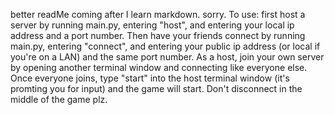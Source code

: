better readMe coming after I learn markdown. sorry. To use: first host a server by running main.py, entering "host", and entering your local ip address and a port number. Then have your friends connect by running main.py, entering "connect", and entering your public ip address (or local if you're on a LAN) and the same port number. As a host, join your own server by opening another terminal window and connecting like everyone else. Once everyone joins, type "start" into the host terminal window (it's promting you for input) and the game will start. Don't disconnect in the middle of the game plz.
